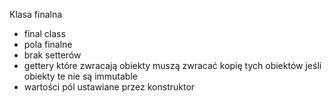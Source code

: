 Klasa finalna

* final class
* pola finalne
* brak setterów
* gettery które zwracają obiekty muszą zwracać kopię tych obiektów jeśli obiekty te nie są immutable
* wartości pól ustawiane przez konstruktor
